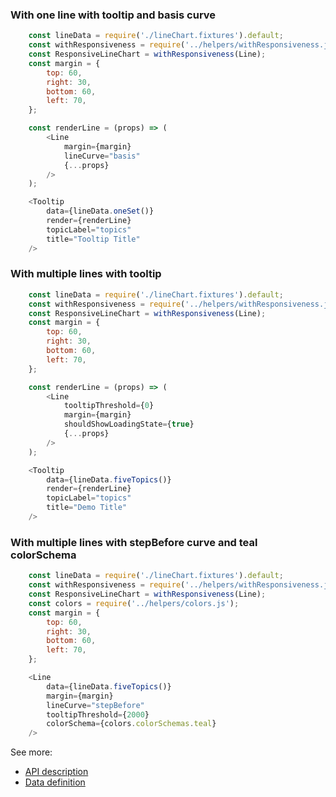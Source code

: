 ### With one line with tooltip and basis curve
```js
    const lineData = require('./lineChart.fixtures').default;
    const withResponsiveness = require('../helpers/withResponsiveness.js').default;
    const ResponsiveLineChart = withResponsiveness(Line);
    const margin = {
        top: 60,
        right: 30,
        bottom: 60,
        left: 70,
    };

    const renderLine = (props) => (
        <Line
            margin={margin}
            lineCurve="basis"
            {...props}
        />
    );

    <Tooltip
        data={lineData.oneSet()}
        render={renderLine}
        topicLabel="topics"
        title="Tooltip Title"
    />
```

### With multiple lines with tooltip
```js
    const lineData = require('./lineChart.fixtures').default;
    const withResponsiveness = require('../helpers/withResponsiveness.js').default;
    const ResponsiveLineChart = withResponsiveness(Line);
    const margin = {
        top: 60,
        right: 30,
        bottom: 60,
        left: 70,
    };

    const renderLine = (props) => (
        <Line
            tooltipThreshold={0}
            margin={margin}
            shouldShowLoadingState={true}
            {...props}
        />
    );

    <Tooltip
        data={lineData.fiveTopics()}
        render={renderLine}
        topicLabel="topics"
        title="Demo Title"
    />
```

### With multiple lines with stepBefore curve and teal colorSchema
```js
    const lineData = require('./lineChart.fixtures').default;
    const withResponsiveness = require('../helpers/withResponsiveness.js').default;
    const ResponsiveLineChart = withResponsiveness(Line);
    const colors = require('../helpers/colors.js');
    const margin = {
        top: 60,
        right: 30,
        bottom: 60,
        left: 70,
    };

    <Line
        data={lineData.fiveTopics()}
        margin={margin}
        lineCurve="stepBefore"
        tooltipThreshold={2000}
        colorSchema={colors.colorSchemas.teal}
    />
```

See more:
* [API description][APILink]
* [Data definition][DataLink]



[APILink]: http://eventbrite.github.io/britecharts/module-Line.html
[DataLink]: http://eventbrite.github.io/britecharts/global.html#LineChartData__anchor